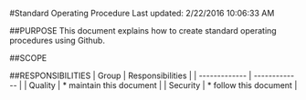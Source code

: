 #Standard Operating Procedure
Last updated: 2/22/2016 10:06:33 AM
##PURPOSE
This document explains how to create standard operating procedures using Github.

##SCOPE

##RESPONSIBILITIES
| Group  | Responsibilities |
| ------------- | ------------- |
| Quality  | * maintain this document  |
| Security  | * follow this document  |